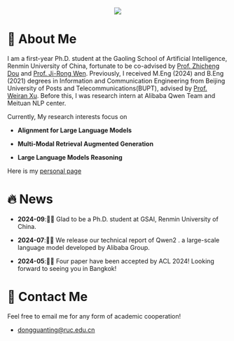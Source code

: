 <!-- dynamic typing effect 动态打字效果 -->
<h1 align="center">
  <a href="https://blog.sunguoqi.com/">
    <img src="https://readme-typing-svg.herokuapp.com/?lines=
      Researching%20step%20by%20step!;祝KABI与Tracy工作顺利，天天开心!&center=true&size=27" />
  </a>
</h1>

#  🙋 About Me

I am a first-year Ph.D. student at the Gaoling School of Artificial Intelligence, Renmin University of China, fortunate to be co-advised by [Prof. Zhicheng Dou](http://playbigdata.ruc.edu.cn/dou/) and [Prof. Ji-Rong Wen](https://scholar.google.com/citations?user=tbxCHJgAAAAJ&hl=zh-CN&oi=ao). Previously, I received M.Eng (2024) and B.Eng (2021) degrees in Information and Communication Engineering from Beijing University of Posts and Telecommunications(BUPT), advised by [Prof. Weiran Xu](https://pris-nlp.github.io/en/author/weiran-xu/). Before this, I was research intern at Alibaba Qwen Team and Meituan NLP center.

Currently, My research interests focus on

* **Alignment for Large Language Models**

* **Multi-Modal Retrieval Augmented Generation**

* **Large Language Models Reasoning**

Here is my [personal page](https://dongguanting.github.io/)


# 🔥 News

- **2024-09**:🎉🎉 Glad to be a Ph.D. student at GSAI, Renmin University of China.

- **2024-07**:🎉🎉 We release our technical report of Qwen2 . a large-scale language model developed by Alibaba Group.

- **2024-05**:🎉🎉 Four paper have been accepted by ACL 2024! Looking forward to seeing you in Bangkok!
  
# 🤝 Contact Me

Feel free to email me for any form of academic cooperation!

- dongguanting@ruc.edu.cn


